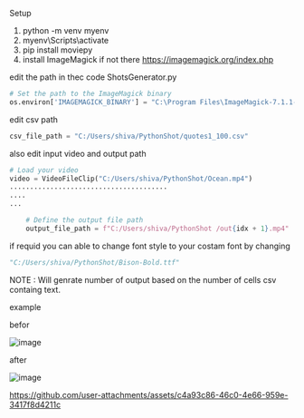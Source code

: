 Setup

1. python -m venv myenv
2. myenv\Scripts\activate
3. pip install moviepy
4. install ImageMagick if not there
https://imagemagick.org/index.php

edit the path in thec code ShotsGenerator.py
```python
# Set the path to the ImageMagick binary
os.environ['IMAGEMAGICK_BINARY'] = "C:\Program Files\ImageMagick-7.1.1-Q16-HDRI\magick.exe"
```
edit csv path
```python
csv_file_path = "C:/Users/shiva/PythonShot/quotes1_100.csv"
```

also edit input video and output path
```python
# Load your video
video = VideoFileClip("C:/Users/shiva/PythonShot/Ocean.mp4")
.......................................
....
...

    # Define the output file path
    output_file_path = f"C:/Users/shiva/PythonShot /out{idx + 1}.mp4"
```

if requid you can able to change font style to your costam font by changing 
```python
"C:/Users/shiva/PythonShot/Bison-Bold.ttf"
```

NOTE : Will genrate number of output based on the number of cells csv containg text.

example 

befor

![image](https://github.com/user-attachments/assets/df019bb2-7e8a-4d90-8e13-65020044922f)

after

![image](https://github.com/user-attachments/assets/350a102e-4fca-4ebb-91b1-064f55bbc50c)

https://github.com/user-attachments/assets/c4a93c86-46c0-4e66-959e-3417f8d4211c

